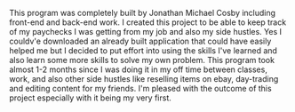 This program was completely built by Jonathan Michael Cosby including front-end and back-end work. I created this project to be able to keep track of my paychecks I was getting from my job and also my side hustles. Yes I couldv'e downloaded an already built application that could have easily helped me but I decided to put effort into using the skills I've learned and also learn some more skills to solve my own problem. This program took almost 1-2 months since I was doing it in my off time between classes, work, and also other side hustles like reselling items on ebay, day-trading and editing content for my friends. I'm pleased with the outcome of this project especially with it being my very first.
